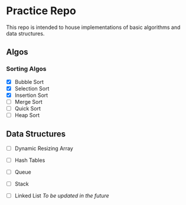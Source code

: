 # Practice Repo
This repo is intended to house implementations of basic algorithms and data structures. 

## Algos
### Sorting Algos
- [x] Bubble Sort
- [x] Selection Sort
- [x] Insertion Sort
- [ ] Merge Sort
- [ ] Quick Sort
- [ ] Heap Sort

## Data Structures
- [ ] Dynamic Resizing Array
- [ ] Hash Tables
- [ ] Queue
- [ ] Stack
- [ ] Linked List
*To be updated in the future*

